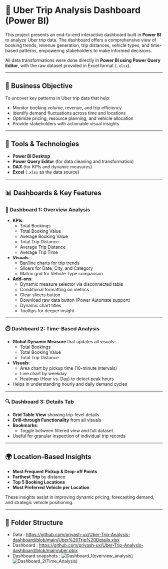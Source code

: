 # 🚕 Uber Trip Analysis Dashboard (Power BI)

This project presents an end-to-end interactive dashboard built in **Power BI** to analyze Uber trip data. The dashboard offers a comprehensive view of booking trends, revenue generation, trip distances, vehicle types, and time-based patterns, empowering stakeholders to make informed decisions.

All data transformations were done directly in **Power BI using Power Query Editor**, with the raw dataset provided in Excel format (`.xlsx`).

---

## 🎯 Business Objective

To uncover key patterns in Uber trip data that help:

- Monitor booking volume, revenue, and trip efficiency
- Identify demand fluctuations across time and locations
- Optimize pricing, resource planning, and vehicle allocation
- Provide stakeholders with actionable visual insights

---

## 🧰 Tools & Technologies

- **Power BI Desktop**
- **Power Query Editor** (for data cleaning and transformation)
- **DAX** (for KPIs and dynamic measures)
- **Excel** (`.xlsx` as the data source)

---

## 📊 Dashboards & Key Features

### 📍 **Dashboard 1: Overview Analysis**
- **KPIs**:
  - Total Bookings
  - Total Booking Value
  - Average Booking Value
  - Total Trip Distance
  - Average Trip Distance
  - Average Trip Time
- **Visuals**:
  - Bar/line charts for trip trends
  - Slicers for Date, City, and Category
  - Matrix grid for Vehicle Type comparison
- **Add-ons**:
  - Dynamic measure selector via disconnected table
  - Conditional formatting on metrics
  - Clear slicers button
  - Download raw data button (Power Automate support)
  - Dynamic chart titles
  - Tooltips for deeper insight

---

### ⏱️ **Dashboard 2: Time-Based Analysis**
- **Global Dynamic Measure** that updates all visuals:
  - Total Bookings
  - Total Booking Value
  - Total Trip Distance
- **Visuals**:
  - Area chart by pickup time (10-minute intervals)
  - Line chart by weekday
  - Heatmap (Hour vs. Day) to detect peak hours
- Helps in understanding hourly and daily demand cycles

---

### 🔍 **Dashboard 3: Details Tab**
- **Grid Table View** showing trip-level details
- **Drill-through Functionality** from all visuals
- **Bookmarks**:
  - Toggle between filtered view and full dataset
- Useful for granular inspection of individual trip records

---

## 🌍 Location-Based Insights

- **Most Frequent Pickup & Drop-off Points**
- **Farthest Trip** by distance
- **Top 5 Booking Locations**
- **Most Preferred Vehicle per Location**

These insights assist in improving dynamic pricing, forecasting demand, and strategic vehicle positioning.

---

## 📁 Folder Structure
- Data : https://github.com/priyash-ux/Uber-Trip-Analysis-dashboard/blob/main/Uber%20Trip%20Details.xlsx <br/>
- Dashboard : https://github.com/priyash-ux/Uber-Trip-Analysis-dashboard/blob/main/uber.pbix <br/>
- Dashboard snapshots : ![Dashboard_1(overview_analysis)](https://github.com/user-attachments/assets/794ebbd0-26b8-463b-82fa-017c6b90bddf) <br/>
                        ![Dashboard_2(Time_Analysis)](https://github.com/user-attachments/assets/f56db28e-5c04-4393-9a4f-0c2e4bf73991)


   

